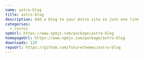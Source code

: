 ```yaml
---
name: astro-blog
title: astro-blog
description: Add a blog to your Astro site in just one line
categories:
  - css+ui
npmUrl: https://www.npmjs.com/package/astro-blog
homepageUrl: https://www.npmjs.com/package/astro-blog
downloads: 129
repoUrl: https://github.com/futurethemes/astro-blog
---
```

